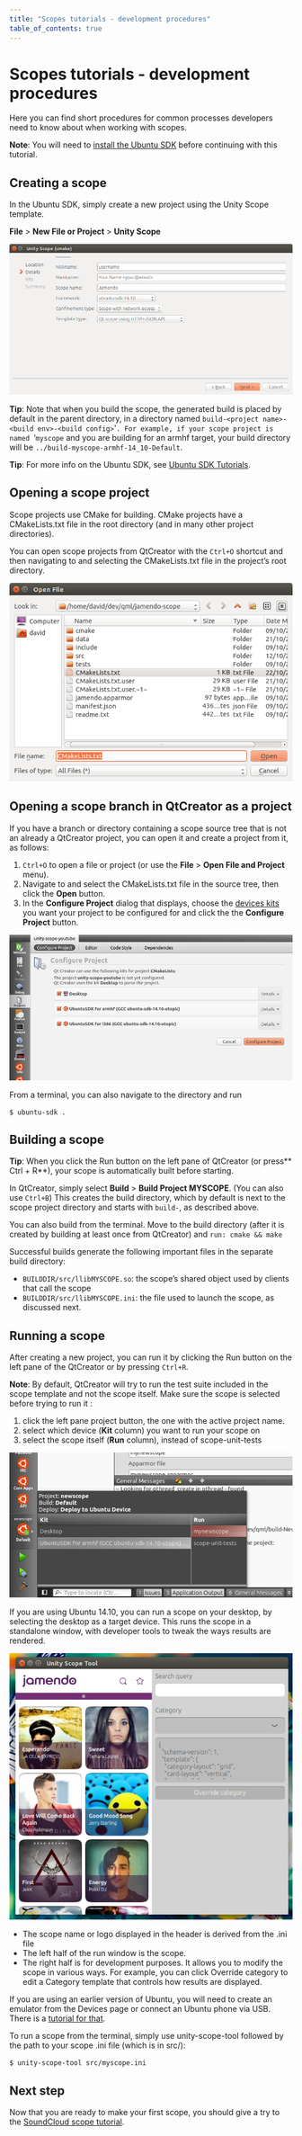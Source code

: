 ```yaml
---
title: "Scopes tutorials - development procedures"
table_of_contents: true
---
```


# Scopes tutorials - development procedures

Here you can find short procedures for common processes developers need to
know about when working with scopes.

**Note**: You will need to [install the Ubuntu SDK](../../platform/sdk/installing-the-sdk.md) before continuing with this tutorial.

## Creating a scope

In the Ubuntu SDK, simply create a new project using the Unity Scope template.

**File** &gt; **New File or Project** &gt; **Unity Scope**

![](../../../media/scope-tutorial-Screenshot_2015-02-25_09-20-37.png)

**Tip**: Note that when you build the scope, the generated build is placed by default in the parent directory, in a directory named `build-<project name>-<build env>-<build config>`'`. For example, if your scope project is named `‘`myscope` and you are building for an armhf target, your build directory will be `../build-myscope-armhf-14_10-Default`.

**Tip**: For more info on the Ubuntu SDK, see [Ubuntu SDK Tutorials](../../platform/sdk/tutorials-index.md).

## Opening a scope project

Scope projects use CMake for building. CMake projects have a CMakeLists.txt
file in the root directory (and in many other project directories).

You can open scope projects from QtCreator with the `Ctrl+O` shortcut
and then navigating to and selecting the CMakeLists.txt file in the project’s
root directory.

![](../../../media/scope-project-open.png)

## Opening a scope branch in QtCreator as a project

If you have a branch or directory containing a scope source tree that is not
an already a QtCreator project, you can open it and create a project from it,
as follows:

  1. `Ctrl+O` to open a file or project (or use the **File** &gt; **Open File and Project** menu).
  2. Navigate to and select the CMakeLists.txt file in the source tree, then click the **Open** button.
  3. In the **Configure Project** dialog that displays, choose the [devices kits](../../platform/sdk/tutorials-click-targets-and-device-kits.md) you want your project to be configured for and click the the **Configure Project** button.

![](../../../media/scope-tutorial-scope-branch-project-config.png)

From a terminal, you can also navigate to the directory and run

```
$ ubuntu-sdk .
```

## Building a scope

**Tip**: When you click the Run button on the left pane of QtCreator (or press** Ctrl + R**), your scope is automatically built before starting.

In QtCreator, simply select **Build** &gt; **Build Project MYSCOPE**. (You can
also use `Ctrl+B`) This creates the build directory, which by default
is next to the scope project directory and starts with `build-`, as described
above.

You can also build from the terminal. Move to the build directory (after it is
created by building at least once from QtCreator) and `run: cmake && make`

Successful builds generate the following important files in the separate build
directory:

  * `BUILDDIR/src/llibMYSCOPE.so`: the scope’s shared object used by clients that call the scope
  * `BUILDDIR/src/llibMYSCOPE.ini`: the file used to launch the scope, as discussed next.

## Running a scope

After creating a new project, you can run it by clicking the Run button on the
left pane of the QtCreator or by pressing `Ctrl+R`.

**Note**: By default, QtCreator will try to run the test suite included in the scope template and not the scope itself. Make sure the scope is selected before trying to run it :

  1. click the left pane project button, the one with the active project name.
  2. select which device (**Kit** column) you want to run your scope on
  3. select the scope itself (**Run** column), instead of scope-unit-tests

![](../../../media/scope-run-tests-vs-scope.png)

If you are using Ubuntu 14.10, you can run a scope on your desktop, by
selecting the desktop as a target device. This runs the scope in a standalone
window, with developer tools to tweak the ways results are rendered.

![](../../../media/unity-scope-tool.png)

  * The scope name or logo displayed in the header is derived from the .ini file
  * The left half of the run window is the scope.
  * The right half is for development purposes. It allows you to modify the scope in various ways. For example, you can click Override category to edit a Category template that controls how results are displayed.

If you are using an earlier version of Ubuntu, you will need to create an
emulator from the Devices page or connect an Ubuntu phone via USB. There is a [tutorial for that](../../platform/sdk/tutorials-running-apps-from-the-sdk.md).

To run a scope from the terminal, simply use unity-scope-tool followed by the
path to your scope .ini file (which is in src/):

```
$ unity-scope-tool src/myscope.ini
```

## Next step

Now that you are ready to make your first scope, you should give a try to the
[SoundCloud scope tutorial](write-a-json-scope-in-cpp.md).
